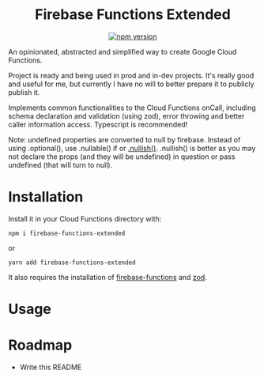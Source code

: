 <div align="center">

# Firebase Functions Extended

[![npm version](https://badge.fury.io/js/firebase-functions-extended.svg)](https://www.npmjs.com/package/firebase-functions-extended)

</div>

An opinionated, abstracted and simplified way to create Google Cloud Functions.

Project is ready and being used in prod and in-dev projects. It's really good and useful for me, but currently I have no will to better prepare it to publicly publish it.

Implements common functionalities to the Cloud Functions onCall, including schema declaration and validation (using zod), error throwing and better caller information access. Typescript is recommended!

Note: undefined properties are converted to null by firebase. Instead of using .optional(), use .nullable() if or [.nullish()](https://github.com/colinhacks/zod#nullish). .nullish() is better as you may not declare the props (and they will be undefined) in question or pass undefined (that will turn to null).

# Installation

Install it in your Cloud Functions directory with:

`npm i firebase-functions-extended`

or

`yarn add firebase-functions-extended`

It also requires the installation of [firebase-functions](https://github.com/firebase/firebase-functions) and [zod](https://github.com/vriad/zod).

# Usage

# Roadmap

* Write this README
